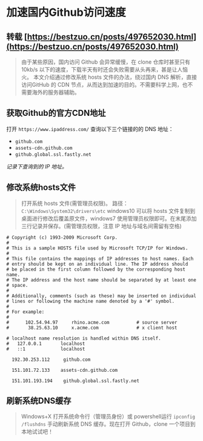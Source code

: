 # 加速国内Github访问速度

## **转载** [https://bestzuo.cn/posts/497652030.html](https://bestzuo.cn/posts/497652030.html)

>由于某些原因，国内访问 Github 会异常缓慢，在 clone 仓库时甚至只有 10kb/s 以下的速度，下载半天有时还会失败需要从头再来，甚是让人恼火。 本文介绍通过修改系统 hosts 文件的办法，绕过国内 DNS 解析，直接访问GitHub 的 CDN 节点，从而达到加速的目的。不需要科学上网，也不需要海外的服务器辅助。

## 获取Github的官方CDN地址

打开 `https://www.ipaddress.com/` 查询以下三个链接的的 DNS 地址：

+ `github.com`
+ `assets-cdn.github.com`
+ `github.global.ssl.fastly.net`

*记录下查询到的 IP 地址。*

## 修改系统hosts文件

>打开系统 hosts 文件(需管理员权限)。 路径： `C:\Windows\System32\drivers\etc` windows10 可以将 hosts 文件复制到桌面进行修改后覆盖原文件，windows7 使用管理员权限即可。在末尾添加三行记录并保存。(需管理员权限，注意 IP 地址与域名间需留有空格)

```text
# Copyright (c) 1993-2009 Microsoft Corp.
#
# This is a sample HOSTS file used by Microsoft TCP/IP for Windows.
#
# This file contains the mappings of IP addresses to host names. Each
# entry should be kept on an individual line. The IP address should
# be placed in the first column followed by the corresponding host name.
# The IP address and the host name should be separated by at least one
# space.
#
# Additionally, comments (such as these) may be inserted on individual
# lines or following the machine name denoted by a '#' symbol.
#
# For example:
#
#      102.54.94.97     rhino.acme.com          # source server
#       38.25.63.10     x.acme.com              # x client host

# localhost name resolution is handled within DNS itself.
#   127.0.0.1       localhost
#   ::1             localhost

  192.30.253.112     github.com

  151.101.72.133    assets-cdn.github.com

  151.101.193.194    github.global.ssl.fastly.net
```

## 刷新系统DNS缓存

>Windows+X 打开系统命令行（管理员身份）或 powershell运行 `ipconfig /flushdns` 手动刷新系统 DNS 缓存。现在打开 Github，clone 一个项目到本地试试吧！
